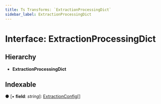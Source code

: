 ```yaml
---
title: Ts Transforms: `ExtractionProcessingDict`
sidebar_label: ExtractionProcessingDict
---
```


# Interface: ExtractionProcessingDict

## Hierarchy

* **ExtractionProcessingDict**

## Indexable

● \[▪ **field**: *string*\]: [ExtractionConfig](extractionconfig.md)[]

